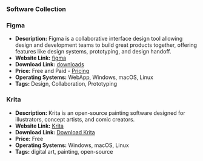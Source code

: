 ### Software Collection

### Figma
- **Description:** Figma is a collaborative interface design tool allowing design and development teams to build great products together, offering features like design systems, prototyping, and design handoff.
- **Website Link:** [figma](https://www.figma.com/)
- **Download Link:** [downloads](https://www.figma.com/downloads/)
- **Price:** Free and Paid - [Pricing](https://www.figma.com/pricing/)
- **Operating Systems:** WebApp, Windows, macOS, Linux
- **Tags:** Design, Collaboration, Prototyping

### Krita
- **Description:** Krita is an open-source painting software designed for illustrators, concept artists, and comic creators.
- **Website Link:** [Krita](https://krita.org/)
- **Download Link:** [Download Krita](https://krita.org/en/download/krita-desktop/)
- **Price:** Free
- **Operating Systems:** Windows, macOS, Linux
- **Tags:** digital art, painting, open-source
